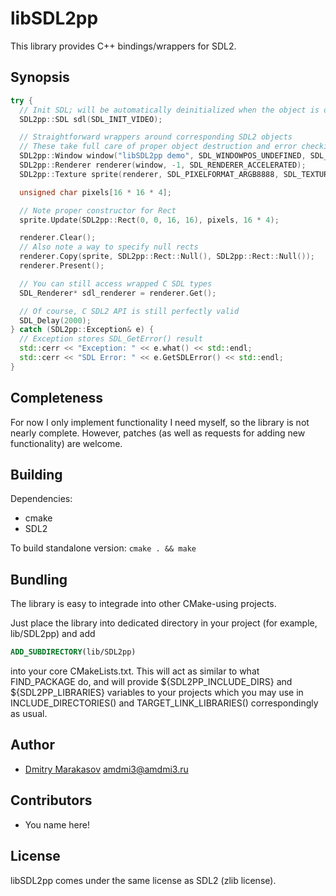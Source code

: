 # libSDL2pp #

This library provides C++ bindings/wrappers for SDL2.

## Synopsis ##

```c++
try {
  // Init SDL; will be automatically deinitialized when the object is destroyed
  SDL2pp::SDL sdl(SDL_INIT_VIDEO);

  // Straightforward wrappers around corresponding SDL2 objects
  // These take full care of proper object destruction and error checking
  SDL2pp::Window window("libSDL2pp demo", SDL_WINDOWPOS_UNDEFINED, SDL_WINDOWPOS_UNDEFINED, 640, 480, SDL_WINDOW_RESIZABLE);
  SDL2pp::Renderer renderer(window, -1, SDL_RENDERER_ACCELERATED);
  SDL2pp::Texture sprite(renderer, SDL_PIXELFORMAT_ARGB8888, SDL_TEXTUREACCESS_STATIC, 16, 16);

  unsigned char pixels[16 * 16 * 4];

  // Note proper constructor for Rect
  sprite.Update(SDL2pp::Rect(0, 0, 16, 16), pixels, 16 * 4);

  renderer.Clear();
  // Also note a way to specify null rects
  renderer.Copy(sprite, SDL2pp::Rect::Null(), SDL2pp::Rect::Null());
  renderer.Present();

  // You can still access wrapped C SDL types
  SDL_Renderer* sdl_renderer = renderer.Get();

  // Of course, C SDL2 API is still perfectly valid
  SDL_Delay(2000);
} catch (SDL2pp::Exception& e) {
  // Exception stores SDL_GetError() result
  std::cerr << "Exception: " << e.what() << std::endl;
  std::cerr << "SDL Error: " << e.GetSDLError() << std::endl;
}
```

## Completeness ##

For now I only implement functionality I need myself, so the library
is not nearly complete. However, patches (as well as requests for
adding new functionality) are welcome.

## Building ##

Dependencies:
- cmake
- SDL2

To build standalone version:
```cmake . && make```

## Bundling ##

The library is easy to integrade into other CMake-using projects.

Just place the library into dedicated directory in your project
(for example, lib/SDL2pp) and add

```cmake
ADD_SUBDIRECTORY(lib/SDL2pp)
```
into your core CMakeLists.txt. This will act as similar to what
FIND_PACKAGE do, and will provide ${SDL2PP_INCLUDE_DIRS} and
${SDL2PP_LIBRARIES} variables to your projects which you may use
in INCLUDE_DIRECTORIES() and TARGET_LINK_LIBRARIES() correspondingly
as usual.

## Author ##

* [Dmitry Marakasov](https://github.com/AMDmi3) <amdmi3@amdmi3.ru>

## Contributors ##

* You name here!

## License ##

libSDL2pp comes under the same license as SDL2 (zlib license).
